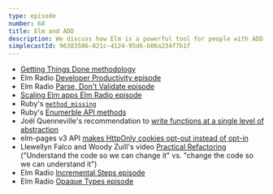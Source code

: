 ```yaml
---
type: episode
number: 68
title: Elm and ADD
description: We discuss how Elm is a powerful tool for people with ADD, and how lessons learned from ADD can benefit people who don't have ADD.
simplecastId: 96383506-821c-4124-95d6-b06a234f7b1f
---
```


- [Getting Things Done methodology](https://gettingthingsdone.com/what-is-gtd/)
- Elm Radio [Developer Productivity episode](https://elm-radio.com/episode/dev-productivity)
- Elm Radio [Parse, Don't Validate episode](https://elm-radio.com/episode/parse-dont-validate)
- [Scaling Elm apps Elm Radio episode](https://elm-radio.com/episode/scaling-elm-apps)
- Ruby's [`method_missing`](https://www.leighhalliday.com/ruby-metaprogramming-method-missing)
- Ruby's [Enumerble API methods](https://ruby-doc.org/core-3.1.2/Enumerable.html)
- Joël Quenneville's recommendation to [write functions at a single level of abstraction](https://twitter.com/joelquen/status/1091039877918048256)
- elm-pages v3 API [makes HttpOnly cookies opt-out instead of opt-in](https://package.elm-lang.org/packages/dillonkearns/elm-pages-v3-beta/latest/Server-SetCookie#makeVisibleToJavaScript)
- Llewellyn Falco and Woody Zuill's video [Practical Refactoring](https://www.youtube.com/watch?v=aWiwDdx_rdo) ("Understand the code so we can change it" vs. "change the code so we can understand it")
- Elm Radio [Incremental Steps episode](https://elm-radio.com/episode/incremental-steps)
- Elm Radio [Opaque Types episode](https://elm-radio.com/episode/intro-to-opaque-types)
